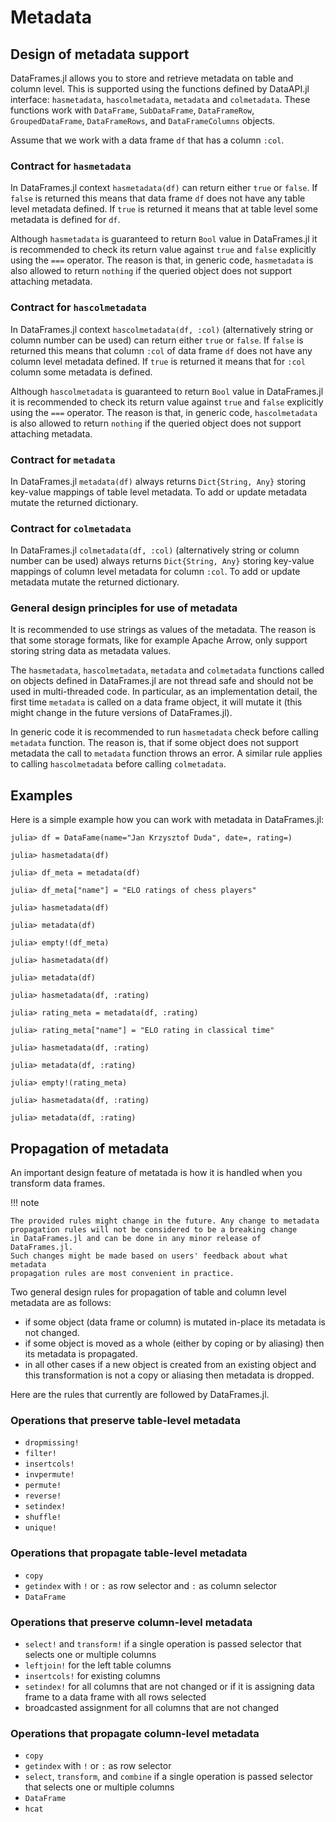 # Metadata

## Design of metadata support

DataFrames.jl allows you to store and retrieve metadata on table and column
level. This is supported using the functions defined by DataAPI.jl interface:
`hasmetadata`, `hascolmetadata`, `metadata` and `colmetadata`.
These functions work with `DataFrame`, `SubDataFrame`, `DataFrameRow`,
`GroupedDataFrame`, `DataFrameRows`, and `DataFrameColumns` objects.

Assume that we work with a data frame `df` that has a column `:col`.

### Contract for `hasmetadata`

In DataFrames.jl context `hasmetadata(df)` can return either `true` or `false`.
If `false` is returned this means that data frame `df` does not have any table
level metadata defined. If `true` is returned it means that at table level some
metadata is defined for `df`.

Although `hasmetadata` is guaranteed to return `Bool` value in DataFrames.jl
it is recommended to check its return value against `true` and `false` explicitly
using the `===` operator. The reason is that, in generic code, `hasmetadata`
is also allowed to return `nothing` if the queried object does not support
attaching metadata.

### Contract for `hascolmetadata`

In DataFrames.jl context `hascolmetadata(df, :col)` (alternatively string or
column number can be used) can return either `true` or `false`.
If `false` is returned this means that column `:col` of data frame `df` does not
have any column level metadata defined. If `true` is returned it means that for
`:col` column some metadata is defined.

Although `hascolmetadata` is guaranteed to return `Bool` value in DataFrames.jl
it is recommended to check its return value against `true` and `false` explicitly
using the `===` operator. The reason is that, in generic code, `hascolmetadata`
is also allowed to return `nothing` if the queried object does not support
attaching metadata.

### Contract for `metadata`

In DataFrames.jl `metadata(df)` always returns `Dict{String, Any}` storing
key-value mappings of table level metadata. To add or update metadata mutate
the returned dictionary.

### Contract for `colmetadata`

In DataFrames.jl `colmetadata(df, :col)` (alternatively string or
column number can be used) always returns `Dict{String, Any}` storing
key-value mappings of column level metadata for column `:col`.
To add or update metadata mutate the returned dictionary.

### General design principles for use of metadata

It is recommended to use strings as values of the metadata. The reason
is that some storage formats, like for example Apache Arrow, only support
storing string data as metadata values.

The `hasmetadata`, `hascolmetadata`, `metadata` and `colmetadata` functions
called on objects defined in DataFrames.jl are not thread safe and should not be
used in multi-threaded code. In particular, as an implementation detail, the
first time `metadata` is called on a data frame object, it will mutate it (this
might change in the future versions of DataFrames.jl).

In generic code it is recommended to run `hasmetadata` check before calling
`metadata` function. The reason is, that if some object does not support
metadata the call to `metadata` function throws an error. A similar rule
applies to calling `hascolmetadata` before calling `colmetadata`.

## Examples

Here is a simple example how you can work with metadata in DataFrames.jl:

```jldoctest dataframe
julia> df = DataFame(name="Jan Krzysztof Duda", date=, rating=)

julia> hasmetadata(df)

julia> df_meta = metadata(df)

julia> df_meta["name"] = "ELO ratings of chess players"

julia> hasmetadata(df)

julia> metadata(df)

julia> empty!(df_meta)

julia> hasmetadata(df)

julia> metadata(df)

julia> hasmetadata(df, :rating)

julia> rating_meta = metadata(df, :rating)

julia> rating_meta["name"] = "ELO rating in classical time"

julia> hasmetadata(df, :rating)

julia> metadata(df, :rating)

julia> empty!(rating_meta)

julia> hasmetadata(df, :rating)

julia> metadata(df, :rating)
```

## Propagation of metadata

An important design feature of metatada is how it is handled when you transform
data frames.

!!! note

    The provided rules might change in the future. Any change to metadata
    propagation rules will not be considered to be a breaking change
    in DataFrames.jl and can be done in any minor release of DataFrames.jl.
    Such changes might be made based on users' feedback about what metadata
    propagation rules are most convenient in practice.

Two general design rules for propagation of table and column level metadata
are as follows:
* if some object (data frame or column) is mutated in-place its metadata
  is not changed.
* if some object is moved as a whole (either by coping or by aliasing)
  then its metadata is propagated.
* in all other cases if a new object is created from an existing object and
  this transformation is not a copy or aliasing then metadata is dropped.

Here are the rules that currently are followed by DataFrames.jl.

### Operations that preserve table-level metadata

* `dropmissing!`
* `filter!`
* `insertcols!`
* `invpermute!`
* `permute!`
* `reverse!`
* `setindex!`
* `shuffle!`
* `unique!`

### Operations that propagate table-level metadata

* `copy`
* `getindex` with `!` or `:` as row selector and `:` as column selector
* `DataFrame`

### Operations that preserve column-level metadata

* `select!` and `transform!` if a single operation is passed  selector
  that selects one or multiple columns
* `leftjoin!` for the left table columns
* `insertcols!` for existing columns
* `setindex!` for all columns that are not changed or if it is assigning data
  frame to a data frame with all rows selected
* broadcasted assignment for all columns that are not changed

### Operations that propagate column-level metadata

* `copy`
* `getindex` with `!` or `:` as row selector
* `select`, `transform`, and `combine` if a single operation is passed  selector
  that selects one or multiple columns
* `DataFrame`
* `hcat`